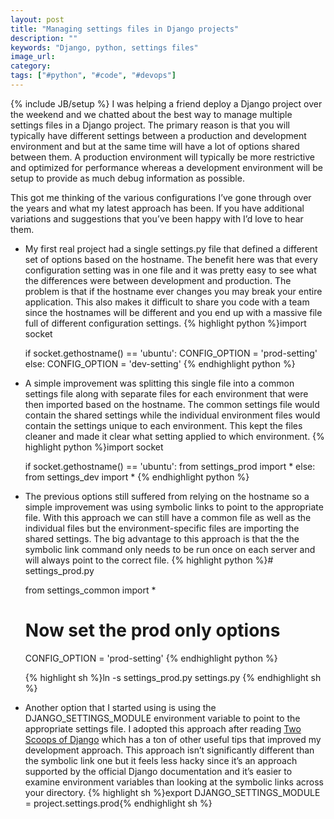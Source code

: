 ```yaml
---
layout: post
title: "Managing settings files in Django projects"
description: ""
keywords: "Django, python, settings files"
image_url:
category:
tags: ["#python", "#code", "#devops"]
---
```

{% include JB/setup %}
I was helping a friend deploy a Django project over the weekend and we chatted about the best way to manage multiple settings files in a Django project. The primary reason is that you will typically have different settings between a production and development environment and but at the same time will have a lot of options shared between them. A production environment will typically be more restrictive and optimized for performance whereas a development environment will be setup to provide as much debug information as possible.

This got me thinking of the various configurations I’ve gone through over the years and what my latest approach has been. If you have additional variations and suggestions that you’ve been happy with I’d love to hear them.

<ul>
<li>My first real project had a single settings.py file that defined a different set of options based on the hostname. The benefit here was that every configuration setting was in one file and it was pretty easy to see what the differences were between development and production. The problem is that if the hostname ever changes you may break your entire application. This also makes it difficult to share you code with a team since the hostnames will be different and you end up with a massive file full of different configuration settings.
{% highlight python %}import socket

if socket.gethostname() == 'ubuntu':
    CONFIG_OPTION = 'prod-setting'
else:
    CONFIG_OPTION = 'dev-setting'
{% endhighlight python %}
</li>

<li>A simple improvement was splitting this single file into a common settings file along with separate files for each environment that were then imported based on the hostname. The common settings file would contain the shared settings while the individual environment files would contain the settings unique to each environment. This kept the files cleaner and made it clear what setting applied to which environment.
{% highlight python %}import socket

if socket.gethostname() == 'ubuntu':
    from settings_prod import *
else:
    from settings_dev import *
{% endhighlight python %}
</li>

<li>The previous options still suffered from relying on the hostname so a simple improvement was using symbolic links to point to the appropriate file. With this approach we can still have a common file as well as the individual files but the environment-specific files are importing the shared settings. The big advantage to this approach is that the the symbolic link command only needs to be run once on each server and will always point to the correct file.
{% highlight python %}# settings_prod.py

from settings_common import *

# Now set the prod only options
CONFIG_OPTION = 'prod-setting'
{% endhighlight python %}

{% highlight sh %}ln -s settings_prod.py settings.py
{% endhighlight sh %}
</li>

<li>Another option that I started using is using the DJANGO_SETTINGS_MODULE environment variable to point to the appropriate settings file. I adopted this approach after reading <a href="http://twoscoopspress.org/collections/everything/products/two-scoops-of-django-1-6" target="_blank">Two Scoops of Django</a> which has a ton of other useful tips that improved my development approach. This approach isn’t significantly different than the symbolic link one but it feels less hacky since it’s an approach supported by the official Django documentation and it’s easier to examine environment variables than looking at the symbolic links across your directory.
{% highlight sh %}export DJANGO_SETTINGS_MODULE = project.settings.prod{% endhighlight sh %}
</li>

</ul>